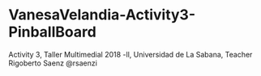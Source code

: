 # VanesaVelandia-Activity3-PinballBoard
Activity 3, Taller Multimedial 2018 -ll, Universidad de La Sabana, Teacher Rigoberto Saenz @rsaenzi
